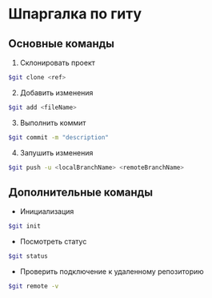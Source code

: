 # Шпаргалка по гиту
## Основные команды
1. Склонировать проект
```bash
$git clone <ref>
```
2. Добавить изменения
```bash
$git add <fileName>
```
3. Выполнить коммит
```bash
$git commit -m "description"
```
4. Запушить изменения
```bash
$git push -u <localBranchName> <remoteBranchName>
```
## Дополнительные команды
* Инициализация
```bash
$git init
```
* Посмотреть статус
```bash
$git status
```
* Проверить подключение к удаленному репозиторию
```bash
$git remote -v
```
